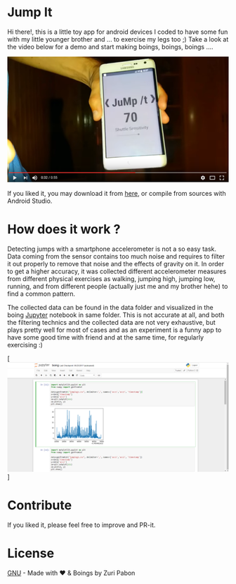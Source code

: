 # Jump It

Hi there!, this is a little toy app for android devices I coded to have some fun with my little younger brother and ... to exercise my legs too ;) Take a look at the video below for a demo and start making boings, boings, boings ....

[![Jump-it demo](/data/video.png)](https://www.youtube.com/watch?v=2foBptULL-w "Jump-it demo")

If you liked it, you may download it from [here](https://github.com/Tsur/jump-it/releases/tag/1.0.0), or compile from sources with Android Studio.

# How does it work ?

Detecting jumps with a smartphone accelerometer is not a so easy task. Data coming from the sensor contains too much noise and requires to filter it out properly to remove that noise and the effects of gravity on it. In order to get a higher accuracy, it was collected different accelerometer measures from different physical exercises as walking, jumping high, jumping low, running, and from different people (actually just me and my brother hehe) to find a common pattern.

The collected data can be found in the data folder and visualized in the boing [Jupyter](http://jupyter.org/) notebook in same folder. This is not accurate at all, and both the filtering technics and the collected data are not very exhaustive, but plays pretty well for most of cases and as an experiment is a funny app to have some good time with friend and at the same time, for regularly exercising :)

[![Jump-it demo](/data/notebook1.png)]

# Contribute

If you liked it, please feel free to improve and PR-it.

# License

[GNU](https://www.gnu.org/licenses/gpl-3.0.en.html) - Made with :heart: & Boings by Zuri Pabon
